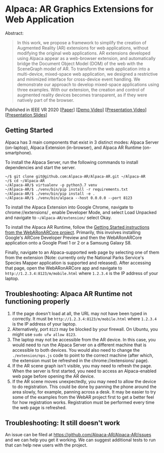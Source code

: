 # Alpaca: AR Graphics Extensions for Web Application

Abstract:
> In this work, we propose a framework to simplify the creation of Augmented
> Reality (AR) extensions for web applications, without modifying the original
> web applications. AR extensions developed using Alpaca appear as a
> web-browser extension, and automatically bridge the Document Object Model
> (DOM) of the web with the SceneGraph model of AR. To transform the web
> application into a multi-device, mixed-space web application, we designed a
> restrictive and minimized interface for cross-device event handling. We
> demonstrate our approach to develop mixed-space applications using three
> examples. With our extension, the creation and control of augmented reality
> devices becomes transparent, as if they were natively part of the browser.

Published in IEEE VR 2020 [[Paper](https://files.are.mediocreatbest.xyz/alpaca-ieeevr-2020-camera-ready.pdf)] [[Demo Video](https://files.are.mediocreatbest.xyz/x31k4e8e.mp4)] [[Presentation Video](https://files.are.mediocreatbest.xyz/x31k4e8e.mp4)] [[Presentation Slides](https://files.are.mediocreatbest.xyz/vt2auonw.pdf)]

## Getting Started

Alpaca has 3 main components that exist in 3 distinct modes:
Alpaca Server (on-laptop), Alpaca Extension (in-browser), and Alpaca AR Runtime (on-smartphone).

To install the Alpaca Server, run the following commands to install dependencies
and start the server.

```console
~/$ git clone git@github.com:Alpaca-AR/Alpaca-AR.git ~/Alpaca-AR
~/$ cd ~/Alpaca-AR
~/Alpaca-AR/$ virtualenv -p python3.7 venv
~/Alpaca-AR/$ ./venv/bin/pip install -r requirements.txt
~/Alpaca-AR/$ ./venv/bin/pip install -e .
~/Alpaca-AR/$ ./venv/bin/alpaca --host 0.0.0.0 --port 8123
```

To install the Alpaca Extension into Google Chrome,
navigate to chrome://extensions/ , enable Developer Mode,
and select Load Unpacked and navigate to `~/Alpaca-AR/extension/`
select Okay.

To install the Alpaca AR Runtime,
follow the [Getting Started instructions from the WebARonARCore project](https://github.com/google-ar/WebARonARCore#getting-started).
Primarily, this involves installing Google's ARCore Developer Preview and then the WebARonARCore application
onto a Google Pixel 1 or 2 or a Samsung Galaxy S8.

Finally, navigate to an Alpaca-supported web page
by selecting one of them from the extension
(Note: currently only the National Parks Service's Species Mapper application is supported and released).
After accessing that page,
open the WebARonARCore app and navigate to `http://1.2.3.4:8123/m/mobile.html` where `1.2.3.4` is the IP address of your laptop.

## Troubleshooting: Alpaca AR Runtime not functioning properly

1. If the page doesn't load at all, the URL may not have been typed in correctly.
It must be `http://1.2.3.4:8123/m/mobile.html` where `1.2.3.4` is the IP address of your laptop.
0. Alternatively, port `8123` may be blocked by your firewall. On Ubuntu, you might use `sudo ufw allow 8123`.
0. The laptop may not be accessible from the AR device.
In this case, you would need to run the Alpaca Server on a different machine that is accessible to both devices.
You would also need to change the `./extension/nps.js` code to point to the correct machine
(after which, the extension must be refreshed in the chrome://extensions/ page).
0. If the AR scene graph isn't visible, you may need to refresh the page.
When the server is first started, you need to access an Alpaca-enabled web page before opening the AR device.
0. If the AR scene moves unexpectedly, you may need to allow the device to do registration.
This could be done by panning the phone around the area slowly, for example, panning across a desk.
It may be easier to try some of the examples from the WebAR project first to get a better feel for how registration works.
Registration must be performed every time the web page is refreshed.

## Troubleshooting: It still doesn't work

An issue can be filed at https://github.com/Alpaca-AR/Alpaca-AR/issues
and we can help you get it working.
We can suggest additional tests to run that can help new users with the project.

